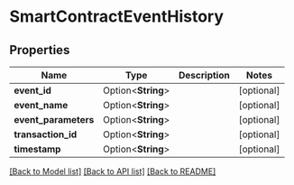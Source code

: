 # SmartContractEventHistory

## Properties

Name | Type | Description | Notes
------------ | ------------- | ------------- | -------------
**event_id** | Option<**String**> |  | [optional]
**event_name** | Option<**String**> |  | [optional]
**event_parameters** | Option<**String**> |  | [optional]
**transaction_id** | Option<**String**> |  | [optional]
**timestamp** | Option<**String**> |  | [optional]

[[Back to Model list]](../README.md#documentation-for-models) [[Back to API list]](../README.md#documentation-for-api-endpoints) [[Back to README]](../README.md)


